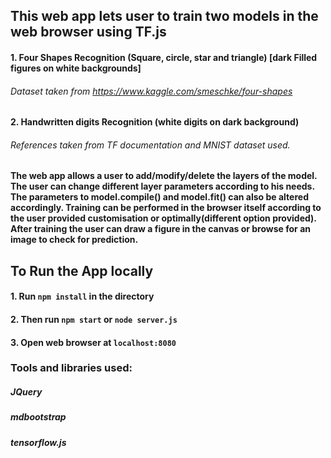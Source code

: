 ## This web app lets user to train two models in the web browser using TF.js 
#### 1. Four Shapes Recognition (Square, circle, star and triangle) [dark Filled figures on white backgrounds]
###### Dataset taken from https://www.kaggle.com/smeschke/four-shapes
#### 2. Handwritten digits Recognition (white digits on dark background)
###### References taken from TF documentation and MNIST dataset used.

#### The web app allows a user to add/modify/delete the layers of the model. The user can change different layer parameters according to his needs. The parameters to model.compile() and model.fit() can also be altered accordingly. Training can be performed in the browser itself according to the user provided customisation or optimally(different option provided). After training the user can draw a figure in the canvas or browse for an image to check for prediction.

## To Run the App locally

#### 1. Run `npm install` in the directory

#### 2. Then run `npm start` or `node server.js`

#### 3. Open web browser at `localhost:8080`



### Tools and libraries used:
##### JQuery
##### mdbootstrap
##### tensorflow.js

